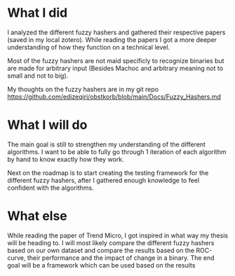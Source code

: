 # What I did

I analyzed the different fuzzy hashers and gathered their respective papers (saved in my local zotero). While reading the papers I got a more deeper understanding of how they function on a technical level.

Most of the fuzzy hashers are not maid specificly to recognize binaries but are made for arbitrary input (Besides Machoc and arbitrary meaning not to small and not to big).


My thoughts on the fuzzy hashers are in my git repo https://github.com/edizeqiri/obstkorb/blob/main/Docs/Fuzzy_Hashers.md

# What I will do

The main goal is still to strengthen my understanding of the different algorithms. I want to be able to fully go through 1 iteration of each algorithm by hand to know exactly how they work.

Next on the roadmap is to start creating the testing framework for the different fuzzy hashers, after I gathered enough knowledge to feel confident with the algorithms.

# What else

While reading the paper of Trend Micro, I got inspired in what way my thesis will be heading to. I will most likely compare the different fuzzy hashers based on our own dataset and compare the results based on the ROC-curve, their performance and the impact of change in a binary. The end goal will be a framework which can be used based on the results